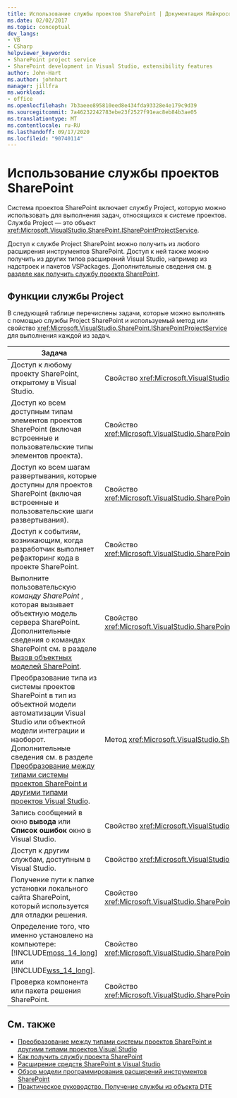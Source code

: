 ```yaml
---
title: Использование службы проектов SharePoint | Документация Майкрософт
ms.date: 02/02/2017
ms.topic: conceptual
dev_langs:
- VB
- CSharp
helpviewer_keywords:
- SharePoint project service
- SharePoint development in Visual Studio, extensibility features
author: John-Hart
ms.author: johnhart
manager: jillfra
ms.workload:
- office
ms.openlocfilehash: 7b3aeee895810eed8e434fda93328e4e179c9d39
ms.sourcegitcommit: 7a46232242783ebe23f2527f91eac8eb84b3ae05
ms.translationtype: MT
ms.contentlocale: ru-RU
ms.lasthandoff: 09/17/2020
ms.locfileid: "90740114"
---
```

# <a name="use-the-sharepoint-project-service"></a>Использование службы проектов SharePoint
  Система проектов SharePoint включает службу Project, которую можно использовать для выполнения задач, относящихся к системе проектов. Служба Project — это объект <xref:Microsoft.VisualStudio.SharePoint.ISharePointProjectService>.

 Доступ к службе Project SharePoint можно получить из любого расширения инструментов SharePoint. Доступ к ней также можно получить из других типов расширений Visual Studio, например из надстроек и пакетов VSPackages. Дополнительные сведения см. [в разделе как получить службу проекта SharePoint](../sharepoint/how-to-retrieve-the-sharepoint-project-service.md).

## <a name="project-service-features"></a>Функции службы Project
 В следующей таблице перечислены задачи, которые можно выполнять с помощью службы Project SharePoint и используемый метод или свойство <xref:Microsoft.VisualStudio.SharePoint.ISharePointProjectService> для выполнения каждой из задач.

|Задача|Используемый член|
|----------|-------------------|
|Доступ к любому проекту SharePoint, открытому в Visual Studio.|Свойство <xref:Microsoft.VisualStudio.SharePoint.ISharePointProjectService.Projects%2A>.|
|Доступ ко всем доступным типам элементов проектов SharePoint (включая встроенные и пользовательские типы элементов проекта).|Свойство <xref:Microsoft.VisualStudio.SharePoint.ISharePointProjectService.ProjectItemTypes%2A>.|
|Доступ ко всем шагам развертывания, которые доступны для проектов SharePoint (включая встроенные и пользовательские шаги развертывания).|Свойство <xref:Microsoft.VisualStudio.SharePoint.ISharePointProjectService.DeploymentSteps%2A>.|
|Доступ к событиям, возникающим, когда разработчик выполняет рефакторинг кода в проекте SharePoint.|Свойство <xref:Microsoft.VisualStudio.SharePoint.ISharePointProjectService.CodeRefactoringEvents%2A>.|
|Выполните пользовательскую *команду SharePoint* , которая вызывает объектную модель сервера SharePoint. Дополнительные сведения о командах SharePoint см. в разделе [Вызов объектных моделей SharePoint](../sharepoint/calling-into-the-sharepoint-object-models.md).|Свойство <xref:Microsoft.VisualStudio.SharePoint.ISharePointProjectService.SharePointConnection%2A>.|
|Преобразование типа из системы проектов SharePoint в тип из объектной модели автоматизации Visual Studio или объектной модели интеграции и наоборот. Дополнительные сведения см. в разделе [Преобразование между типами системы проектов SharePoint и другими типами проектов Visual Studio](../sharepoint/converting-between-sharepoint-project-system-types-and-other-visual-studio-project-types.md).|Метод <xref:Microsoft.VisualStudio.SharePoint.ISharePointProjectService.Convert%2A>.|
|Запись сообщений в окно **вывода** или **Список ошибок** окно в Visual Studio.|Свойство <xref:Microsoft.VisualStudio.SharePoint.ISharePointProjectService.Logger%2A>.|
|Доступ к другим службам, доступным в Visual Studio.|Свойство <xref:Microsoft.VisualStudio.SharePoint.ISharePointProjectService.ServiceProvider%2A>.|
|Получение пути к папке установки локального сайта SharePoint, который используется для отладки решения.|Свойство <xref:Microsoft.VisualStudio.SharePoint.ISharePointProjectService.SharePointInstallPath%2A>.|
|Определение того, что именно установлено на компьютере: [!INCLUDE[moss_14_long](../sharepoint/includes/moss-14-long-md.md)] или [!INCLUDE[wss_14_long](../sharepoint/includes/wss-14-long-md.md)].|Свойство <xref:Microsoft.VisualStudio.SharePoint.ISharePointProjectService.IsSharePointInstalled%2A>.|
|Проверка компонента или пакета решения SharePoint.|Свойство <xref:Microsoft.VisualStudio.SharePoint.ISharePointProjectService.PackageValidationProvider%2A>.|

## <a name="see-also"></a>См. также
- [Преобразование между типами системы проектов SharePoint и другими типами проектов Visual Studio](../sharepoint/converting-between-sharepoint-project-system-types-and-other-visual-studio-project-types.md)
- [Как получить службу проекта SharePoint](../sharepoint/how-to-retrieve-the-sharepoint-project-service.md)
- [Расширение средств SharePoint в Visual Studio](../sharepoint/extending-the-sharepoint-tools-in-visual-studio.md)
- [Обзор модели программирования расширений инструментов SharePoint](../sharepoint/overview-of-the-programming-model-of-sharepoint-tools-extensions.md)
- [Практическое руководство. Получение службы из объекта DTE](/previous-versions/bb166401(v=vs.140))